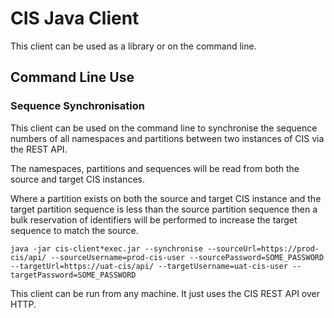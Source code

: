 # CIS Java Client

This client can be used as a library or on the command line.

## Command Line Use
### Sequence Synchronisation
This client can be used on the command line to synchronise the sequence numbers of all namespaces and partitions between two instances of CIS via the REST API.

The namespaces, partitions and sequences will be read from both the source and target CIS instances. 

Where a partition exists on both the source and target CIS instance and the target partition sequence is less than the source partition sequence 
then a bulk reservation of identifiers will be performed to increase the target sequence to match the source.

`java -jar cis-client*exec.jar --synchronise --sourceUrl=https://prod-cis/api/ --sourceUsername=prod-cis-user --sourcePassword=SOME_PASSWORD --targetUrl=https://uat-cis/api/ --targetUsername=uat-cis-user --targetPassword=SOME_PASSWORD`

This client can be run from any machine. It just uses the CIS REST API over HTTP.
